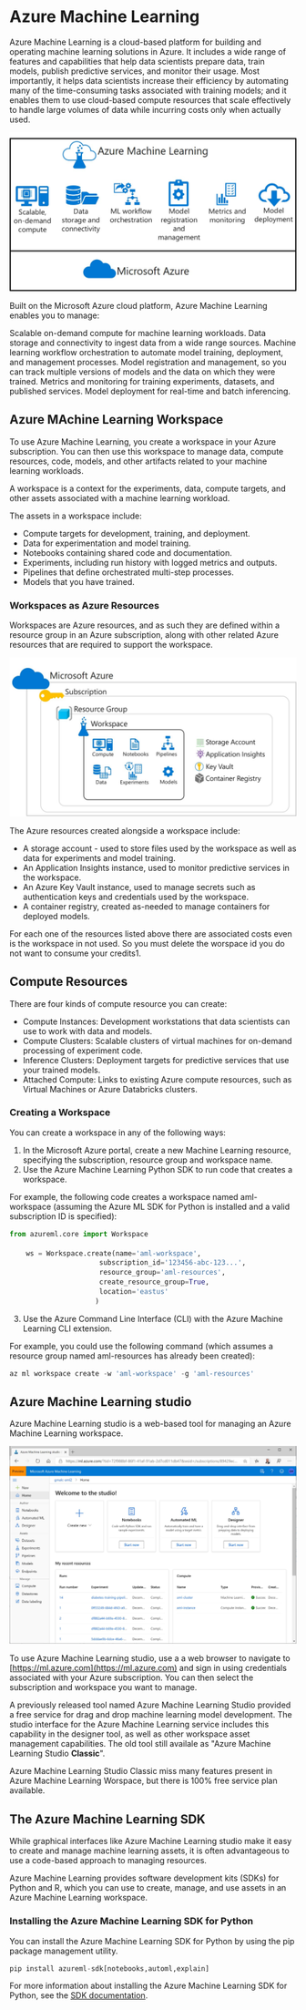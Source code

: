 # Azure Machine Learning

Azure Machine Learning is a cloud-based platform for building and operating machine learning solutions in Azure. It includes a wide range of features and capabilities that help data scientists prepare data, train models, publish predictive services, and monitor their usage. Most importantly, it helps data scientists increase their efficiency by automating many of the time-consuming tasks associated with training models; and it enables them to use cloud-based compute resources that scale effectively to handle large volumes of data while incurring costs only when actually used.

![azure ml](/images/01-01-what-is-azure-ml.jpg)


Built on the Microsoft Azure cloud platform, Azure Machine Learning enables you to manage:

Scalable on-demand compute for machine learning workloads.
Data storage and connectivity to ingest data from a wide range sources.
Machine learning workflow orchestration to automate model training, deployment, and management processes.
Model registration and management, so you can track multiple versions of models and the data on which they were trained.
Metrics and monitoring for training experiments, datasets, and published services.
Model deployment for real-time and batch inferencing.






## Azure MAchine Learning Workspace

To use Azure Machine Learning, you create a workspace in your Azure subscription. You can then use this workspace to manage data, compute resources, code, models, and other artifacts related to your machine learning workloads.

A workspace is a context for the experiments, data, compute targets, and other assets associated with a machine learning workload.

The assets in a workspace include:

- Compute targets for development, training, and deployment.
- Data for experimentation and model training.
- Notebooks containing shared code and documentation.
- Experiments, including run history with logged metrics and outputs.
- Pipelines that define orchestrated multi-step processes.
- Models that you have trained.

### Workspaces as Azure Resources

Workspaces are Azure resources, and as such they are defined within a resource group in an Azure subscription, along with other related Azure resources that are required to support the workspace.

![workspace](/images/azure_ml_01-02-workspace.png)

The Azure resources created alongside a workspace include:

- A storage account - used to store files used by the workspace as well as data for experiments and model training.
- An Application Insights instance, used to monitor predictive services in the workspace.
- An Azure Key Vault instance, used to manage secrets such as authentication keys and credentials used by the workspace.
- A container registry, created as-needed to manage containers for deployed models.

For each one of the resources listed above there are associated costs even is the workspace in not used. So you must delete the worspace id you do not want to consume your credits1.



## Compute Resources

There are four kinds of compute resource you can create:

- Compute Instances: Development workstations that data scientists can use to work with data and models.
- Compute Clusters: Scalable clusters of virtual machines for on-demand processing of experiment code.
- Inference Clusters: Deployment targets for predictive services that use your trained models.
- Attached Compute: Links to existing Azure compute resources, such as Virtual Machines or Azure Databricks clusters.

### Creating a Workspace

You can create a workspace in any of the following ways:

1. In the Microsoft Azure portal, create a new Machine Learning resource, specifying the subscription, resource group and workspace name.
2. Use the Azure Machine Learning Python SDK to run code that creates a workspace. 

For example, the following code creates a workspace named aml-workspace (assuming the Azure ML SDK for Python is installed and a valid subscription ID is specified):

```Python
from azureml.core import Workspace
    
    ws = Workspace.create(name='aml-workspace', 
                      subscription_id='123456-abc-123...',
                      resource_group='aml-resources',
                      create_resource_group=True,
                      location='eastus'
                     )
```

3. Use the Azure Command Line Interface (CLI) with the Azure Machine Learning CLI extension.

For example, you could use the following command (which assumes a resource group named aml-resources has already been created):

```Python
az ml workspace create -w 'aml-workspace' -g 'aml-resources'
```

## Azure Machine Learning studio 

Azure Machine Learning studio is a web-based tool for managing an Azure Machine Learning workspace.

![Azure Machine Learnign Studio](/images/azure_ml-01-03-aml-studio.jpg)

To use Azure Machine Learning studio, use a a web browser to navigate to [https://ml.azure.com](https://ml.azure.com) and sign in using credentials associated with your Azure subscription. You can then select the subscription and workspace you want to manage.

A previously released tool named Azure Machine Learning Studio provided a free service for drag and drop machine learning model development. The studio interface for the Azure Machine Learning service includes this capability in the designer tool, as well as other workspace asset management capabilities. The old tool still availale as "Azure Machine Learning Studio **Classic**".

Azure Machine Learning Studio Classic miss many features present in Azure Machine Learning Worspace, but there is 100% free service plan available.

## The Azure Machine Learning SDK

While graphical interfaces like Azure Machine Learning studio make it easy to create and manage machine learning assets, it is often advantageous to use a code-based approach to managing resources. 

Azure Machine Learning provides software development kits (SDKs) for Python and R, which you can use to create, manage, and use assets in an Azure Machine Learning workspace.

### Installing the Azure Machine Learning SDK for Python

You can install the Azure Machine Learning SDK for Python by using the pip package management utility.

```Python
pip install azureml-sdk[notebooks,automl,explain]
```

For more information about installing the Azure Machine Learning SDK for Python, see the [SDK documentation](https://aka.ms/AA70rq7).
